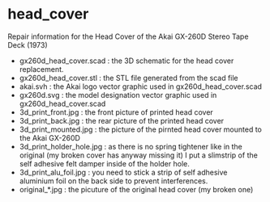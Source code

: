 # head_cover
Repair information for the Head Cover of the Akai GX-260D Stereo Tape Deck (1973)

- gx260d_head_cover.scad : the 3D schematic for the head cover replacement.
- gx260d_head_cover.stl : the STL file generated from the scad file
- akai.svh : the Akai logo vector graphic used in gx260d_head_cover.scad 
- gx260d.svg : the model designation vector graphic used in gx260d_head_cover.scad 
- 3d_print_front.jpg : the front picture of printed head cover 
- 3d_print_back.jpg : the rear picture of the printed head cover
- 3d_print_mounted.jpg : the picture of the pirnted head cover mounted to the Akai GX-260D
- 3d_print_holder_hole.jpg : as there is no spring tightener like in the original (my broken cover has anyway missing it) I put a slimstrip of the self adhesive felt damper inside of the holder hole.
- 3d_print_alu_foil.jpg : you need to stick a strip of self adhesive aluminium foil on the back side to prevent interferences.
- original_*.jpg : the picuture of the original head cover (my broken one)
